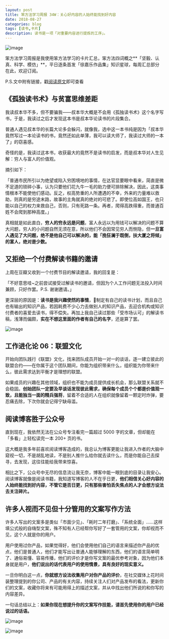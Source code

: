 ```yaml
---
layout: post
title: 笨方法学习周报 34W：关心好内容的人始终能找到好内容
date: 2018-08-27
categories: blog
tags: [读书,卡片]
description: 读书是一项「对重要内容进行提炼的工序」。
---
```



![image](http://upload-images.jianshu.io/upload_images/32598-94b98538fe431895?imageMogr2/auto-orient/strip%7CimageView2/2/w/1240)

笨方法学习周报是我使用笨方法学习的卡片汇总，笨方法四词概之**「坚毅、认真、科学、模仿」**，平日逐条首发「徐嘉乐作品集」知识星球，每周汇总部分在此，欢迎订阅。

P.S.文中附有链接，戳[阅读原文](https://www.jianshu.com/nb/25728012)即可查看

## 《孤独读书术》与贫富思维差距

我读叔本华不多，但不要骗我——叔本华大概是不会用《孤独读书术》这个名字写书，于是，我读过之后才发现这本书是叔本华论读书的片段集合。

普通人遇见叔本华的长篇大论多会躲闪，就像我，选中这一本书纯是因为「叔本华竟然写过一本论读书的书，竟然还如此单薄，我可以读大师了，我读过大师的一本了」的窃喜感。

奇怪的是，我读过这本书，收获最大的竟然不是读书的启发，而是叔本华对人生见解：穷人与富人的价值观。

摘引如下：

「普通市民所引以为绝望或陷入穷困境地的事情，在达官显要眼中看来，简直是微不足道的琐碎小事，认为只要他们花九牛一毛的助力便可排除解决，因此，这类事情根本不能使他们感动。反之，权高势重的人所遭遇的不幸，外来的力量难以救助，则真的是穷途末路，故事的主角就真的绝对的可悲了。即使位高如国王，也只能以自己的权力来救自己，否则，只有死路一条。再者，爬得高跌得重，而普通百姓不会爬到那种高度。」

真相就是如此直白，**穷人的穷永远是问题**，富人永远以为用钱可以解决的问题不算大问题，穷人的小问题自然无须在意，所以他们不会因常见穷人而恻隐，但**一旦富人遇见了大问题，绝不是他自己可以解决的，能「挽狂澜于既倒，扶大厦之将倾」的富人，绝对是少数。**

## 又拒绝一个付费解读书籍的邀请

上周在豆瓣又收到一个付费节目的解读邀请，我的回复是：

「不好意思哇~之前尝试接受过解读书的邀请，但因为个人工作问题无法投入时间兼顾，只好作罢。P.S. 谢谢邀请。」

更深层的原因是：**读书是我兴趣使然的事情**，制定有自己的读书计划，而且自己也有输出的知识产品，若因耗费不少心力去做别人的知识产品，去迎合机构或知识付费者的喜爱去读书，得不偿失。再加上我自己读过那些「受市场认可」的解读书稿，浅薄而偏颇，**实在不想这里面的作者有自己的名字**，还是算了罢。

![image](http://upload-images.jianshu.io/upload_images/32598-2915198a8c00034e?imageMogr2/auto-orient/strip%7CimageView2/2/w/1240)


## 工作进化论 06：联盟文化

开始向团队践行《联盟》文化，找来团队成员开始一对一的谈话，逐一建立彼此的联盟合约——在你属于这个团队期间，你能为组织带来什么，组织能为你带来什么，彼此需求达到平衡才是理想的联盟。

如果成员的兴趣在其他领域，组织也不能为成员提供成长机会，那么联盟关系就不会稳固。**创始团队一定要及早谈话发现彼此需求，确保每个成员个个都是价值观一致，且能独当一面的精兵强将**，留着不合适的人在组织就像留着一颗定时炸弹，要忍痛去除，下次你就会记得宁缺毋滥。



## 阅读博客胜于公众号

直到现在，我依然无法在公众号专注看完一篇超过 5000 字的文章，但却能在「多看」上轻松读完一本 200+ 页的书。

这大概是我多年前喜欢阅读博客造成的，我总认为博客更能让我进入作者的大脑中窥视一切，不是胡乱地读，不是别人推什么给你就去读什么，而是你能自己去探寻，去发现，这往往能给我带来惊喜。

相比之下，公众号中无尽的信息流让我无奈，博客中能一眼到底的目录让我安心。阅读博客就像是阅读书籍，我知道写博客的人不在乎日更，**他们相信关心好内容的人始终能找到好内容，不管它是否日更，只有那些害怕丢失焦点的人才会想方设法去关注碎片。**

## 许多人视而不见但十分管用的文案写作方法

许多人写出的文案多是类似「市面少见」、「耗时二年打磨」、「系统全面」……这样填公式般的自嗨型文案，殊不知有人已经帮你写好了一套管用的文案，你却视而不见，这个人就是你的用户。

用户使用过你产品，如果觉得好，他们会使用他们自己的语言来描述你产品的优点，他们是普通人，他们才能写出让普通人能够理解的东西，他们的语言简单明了、通俗易懂、容易传播，他们的评价才是你写文案的最优参考对象，因为他们本身就是用户，**他们说出的话代表用户的使用情景，具有良好的现实意义。**

一旦你明白这一点，**你就想方设法收集用户对你产品的评价**，在社交媒体上花时间装整理提到的你公司、产品的有关内容，持续关注人们对产品发布的看法，更新你们的文案，收藏你将来有可能用得上的描述文案，并从中找出他们所说的和你写的内容差异。

一句话总结以上：**如果你现在想提升你的文案写作技能，请首先使用你的用户已经说过的话语。**

![image](http://upload-images.jianshu.io/upload_images/32598-002bbbd97d2c2767?imageMogr2/auto-orient/strip%7CimageView2/2/w/1240)

![image](http://upload-images.jianshu.io/upload_images/32598-b1bb5af6ab822ddd?imageMogr2/auto-orient/strip%7CimageView2/2/w/1240)






